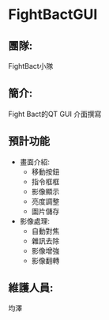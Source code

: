 # FightBactGUI
## 團隊:
FightBact小隊
## 簡介:
Fight Bact的QT GUI 介面撰寫
## 預計功能
- 畫面介紹:
    - 移動按鈕
    - 指令框框
    - 影像顯示
    - 亮度調整
    - 圖片儲存
- 影像處理:
    - 自動對焦
    - 雜訊去除
    - 影像增強
    - 影像翻轉
## 維護人員:
均澤
